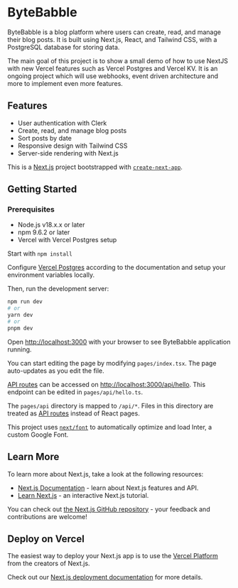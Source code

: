# ByteBabble

ByteBabble is a blog platform where users can create, read, and manage their blog posts. It is built using Next.js,
React, and Tailwind CSS, with a PostgreSQL database for storing data.

The main goal of this project is to show a small demo of how to use NextJS with new Vercel features such as Vercel
Postgres and Vercel KV. It is an ongoing project which will use webhooks, event driven architecture and more to
implement even more features.

## Features

- User authentication with Clerk
- Create, read, and manage blog posts
- Sort posts by date
- Responsive design with Tailwind CSS
- Server-side rendering with Next.js

This is a [Next.js](https://nextjs.org/) project bootstrapped
with [`create-next-app`](https://github.com/vercel/next.js/tree/canary/packages/create-next-app).

## Getting Started

### Prerequisites

- Node.js v18.x.x or later
- npm 9.6.2 or later
- Vercel with Vercel Postgres setup

Start with ``npm install``

Configure [Vercel Postgres](https://vercel.com/docs/storage/vercel-postgres) according to the documentation and setup your environment variables locally.

Then, run the development server:

```bash
npm run dev
# or
yarn dev
# or
pnpm dev
```

Open [http://localhost:3000](http://localhost:3000) with your browser to see ByteBabble application running.

You can start editing the page by modifying `pages/index.tsx`. The page auto-updates as you edit the file.

[API routes](https://nextjs.org/docs/api-routes/introduction) can be accessed
on [http://localhost:3000/api/hello](http://localhost:3000/api/hello). This endpoint can be edited
in `pages/api/hello.ts`.

The `pages/api` directory is mapped to `/api/*`. Files in this directory are treated
as [API routes](https://nextjs.org/docs/api-routes/introduction) instead of React pages.

This project uses [`next/font`](https://nextjs.org/docs/basic-features/font-optimization) to automatically optimize and
load Inter, a custom Google Font.

## Learn More

To learn more about Next.js, take a look at the following resources:

- [Next.js Documentation](https://nextjs.org/docs) - learn about Next.js features and API.
- [Learn Next.js](https://nextjs.org/learn) - an interactive Next.js tutorial.

You can check out [the Next.js GitHub repository](https://github.com/vercel/next.js/) - your feedback and contributions
are welcome!

## Deploy on Vercel

The easiest way to deploy your Next.js app is to use
the [Vercel Platform](https://vercel.com/new?utm_medium=default-template&filter=next.js&utm_source=create-next-app&utm_campaign=create-next-app-readme)
from the creators of Next.js.

Check out our [Next.js deployment documentation](https://nextjs.org/docs/deployment) for more details.
